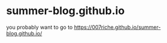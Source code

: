 # summer-blog.github.io

you probably want to go to https://007riche.github.io/summer-blog.github.io/
